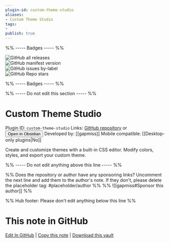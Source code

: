 ```yaml
---
plugin-id: custom-theme-studio
aliases:
- Custom Theme Studio
tags: 
- 
publish: true
---
```


%% ----- Badges ----- %%

![GitHub all releases](https://img.shields.io/github/downloads/gapmiss/custom-theme-studio/total?color=573E7A&logo=github&style=for-the-badge)   
![GitHub manifest version](https://img.shields.io/github/manifest-json/v/gapmiss/custom-theme-studio?color=573E7A&logo=github&style=for-the-badge)   
![GitHub issues by-label](https://img.shields.io/github/issues/gapmiss/custom-theme-studio/help%20wanted?color=573E7A&logo=github&style=for-the-badge)   
![GitHub Repo stars](https://img.shields.io/github/stars/gapmiss/custom-theme-studio?color=573E7A&logo=github&style=for-the-badge)

%% ----- Badges ----- %%

%% ----- Do not edit this section ----- %%

# Custom Theme Studio

Plugin ID: `custom-theme-studio`
Links: [GitHub repository](https://github.com/gapmiss/custom-theme-studio) or [<button id=HH>Open in Obsidian</button>](obsidian://show-plugin?id=custom-theme-studio)
Developed by: [[gapmiss]]
Mobile compatible: [[Desktop-only plugins|No]]

Create and customize themes with a built-in CSS editor. Modify colors, styles, and export your custom theme.

%% ----- Do not edit anything above this line ----- %% 

%% Does the repository or author have any sponsoring links? Uncomment the next line and add them to the author's note. If they don't, please delete the placeholder tag: #placeholder/author %%
%% ![[gapmiss#Sponsor this author]] %%

%% Hub footer: Please don't edit anything below this line %%

# This note in GitHub

<span class="git-footer">[Edit In GitHub](https://github.dev/obsidian-community/obsidian-hub/blob/main/02%20-%20Community%20Expansions/02.05%20All%20Community%20Expansions/Plugins/custom-theme-studio.md "git-hub-edit-note") | [Copy this note](https://raw.githubusercontent.com/obsidian-community/obsidian-hub/main/02%20-%20Community%20Expansions/02.05%20All%20Community%20Expansions/Plugins/custom-theme-studio.md "git-hub-copy-note") | [Download this vault](https://github.com/obsidian-community/obsidian-hub/archive/refs/heads/main.zip "git-hub-download-vault") </span>
